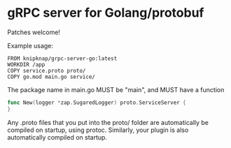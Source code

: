 # gRPC server for Golang/protobuf

Patches welcome!

Example usage:

```docker
FROM knipknap/grpc-server-go:latest
WORKDIR /app
COPY service.proto proto/
COPY go.mod main.go service/
```

The package name in main.go MUST be "main", and MUST have a function

```go
func New(logger *zap.SugaredLogger) proto.ServiceServer {
}
```

Any .proto files that you put into the proto/ folder are automatically be compiled on startup,
using protoc.
Similarly, your plugin is also automatically compiled on startup.
